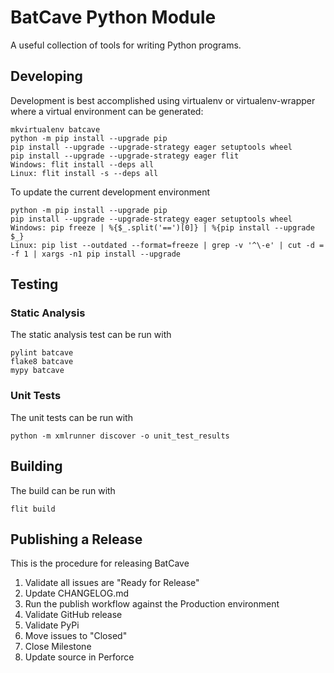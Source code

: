 # BatCave Python Module

A useful collection of tools for writing Python programs.

## Developing

Development is best accomplished using virtualenv or virtualenv-wrapper where a virtual environment can be generated:

    mkvirtualenv batcave
    python -m pip install --upgrade pip
    pip install --upgrade --upgrade-strategy eager setuptools wheel
    pip install --upgrade --upgrade-strategy eager flit
    Windows: flit install --deps all
    Linux: flit install -s --deps all

To update the current development environment

    python -m pip install --upgrade pip
    pip install --upgrade --upgrade-strategy eager setuptools wheel
    Windows: pip freeze | %{$_.split('==')[0]} | %{pip install --upgrade $_}
    Linux: pip list --outdated --format=freeze | grep -v '^\-e' | cut -d = -f 1 | xargs -n1 pip install --upgrade

## Testing

### Static Analysis

The static analysis test can be run with

    pylint batcave
    flake8 batcave
    mypy batcave

### Unit Tests

The unit tests can be run with

    python -m xmlrunner discover -o unit_test_results

## Building

The build can be run with

    flit build

## Publishing a Release

This is the procedure for releasing BatCave

1. Validate all issues are "Ready for Release"
1. Update CHANGELOG.md
1. Run the publish workflow against the Production environment
1. Validate GitHub release
1. Validate PyPi
1. Move issues to "Closed"
1. Close Milestone
1. Update source in Perforce

<!--- cSpell:ignore virtualenv mkvirtualenv batcave stest mypy xmlrunner utest -->

